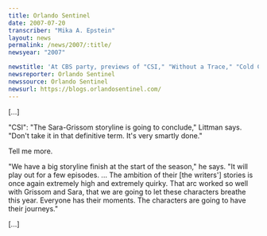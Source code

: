 ```yaml
---
title: Orlando Sentinel
date: 2007-07-20
transcriber: "Mika A. Epstein"
layout: news
permalink: /news/2007/:title/
newsyear: "2007"

newstitle: 'At CBS party, previews of "CSI," "Without a Trace," "Cold Case," "The Amazing Race" and more'
newsreporter: Orlando Sentinel
newssource: Orlando Sentinel
newsurl: https://blogs.orlandosentinel.com/
---
```


[...]

"CSI": "The Sara-Grissom storyline is going to conclude," Littman says. "Don't take it in that definitive term. It's very smartly done."

Tell me more.

"We have a big storyline finish at the start of the season," he says. "It will play out for a few episodes. ... The ambition of their [the writers'] stories is once again extremely high and extremely quirky. That arc worked so well with Grissom and Sara, that we are going to let these characters breathe this year. Everyone has their moments. The characters are going to have their journeys."

[...]
